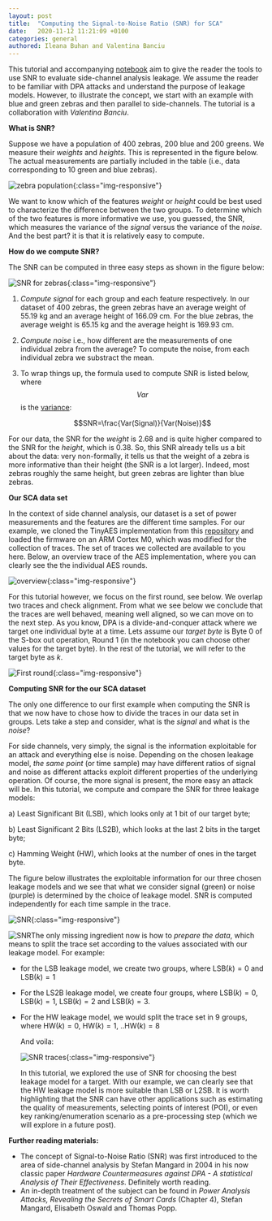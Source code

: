 ```yaml
---
layout: post
title:  "Computing the Signal-to-Noise Ratio (SNR) for SCA"
date:   2020-11-12 11:21:09 +0100
categories: general
authored: Ileana Buhan and Valentina Banciu
---
```




This tutorial and accompanying [notebook](https://github.com/ileanabuhan/LeakageAssessment/blob/main/SNR.ipynb) aim to give the reader the tools to use SNR to evaluate side-channel analysis leakage. We assume the reader to be familiar with DPA attacks and understand the purpose of leakage models. However, to illustrate the concept, we start with an example with blue and green zebras and then parallel to side-channels. The tutorial is a collaboration with *Valentina Banciu*.

**What is SNR?**

Suppose we have a population of 400 zebras, 200 blue and 200 greens. We measure their *weights* and *heights*. This is represented in the figure below. The actual measurements are partially included in the table (i.e., data corresponding to 10 green and blue zebras).

![zebra population]({{site.url}}/assets/img/SNRtuto/zebra_pop.png){:class="img-responsive"}

We want to know which of the features *weight* or *height* could be best used to characterize the difference between the two groups. To determine which of the two features is more informative we use, you guessed, the SNR, which measures the variance of the *signal* versus the variance of the *noise*. And the best part? it is that it is relatively easy to compute.

**How do we compute SNR?**

The SNR can be computed in three easy steps as shown in the figure below:

![SNR for zebras]({{site.url}}/assets/img/SNRtuto/steps_all_corr.png){:class="img-responsive"}

1. *Compute signal* for each group and each feature respectively. In our dataset of 400 zebras, the green zebras have an average weight of 55.19 kg and an average height of 166.09 cm. For the blue zebras, the average weight is 65.15 kg and the average height is 169.93 cm.

2. *Compute noise* i.e., how different are the measurements of one individual zebra from the average? To compute the noise, from each individual zebra we substract the mean.

3. To wrap things up, the formula used to compute SNR is listed below, where $$Var$$ is the [variance](https://en.wikipedia.org/wiki/Variance):

   $$SNR=\frac{Var(Signal)}{Var(Noise)}$$

For our data, the SNR for the *weight* is 2.68 and is quite higher compared to the SNR for the *height*, which is 0.38. So, this SNR already tells us a bit about the data: very non-formally, it tells us that the weight of a zebra is more informative than their height (the SNR is a lot larger). Indeed, most zebras roughly the same height, but green zebras are lighter than blue zebras.

**Our SCA data set**

In the context of side channel analysis, our dataset is a set of power measurements and the features are the different time samples. For our example, we cloned the TinyAES implementation from this [repository](https://github.com/kokke/tiny-AES-c/) and loaded the firmware on an ARM Cortex M0, which was modified for the collection of traces. The set of traces we collected are available to you here. Below, an overview trace of the AES implementation, where you can clearly see the the individual AES rounds.

![overview]({{site.url}}/assets/img/SNRtuto/overview.png){:class="img-responsive"}

For this tutorial however, we focus on the first round, see below. We overlap two traces and check alignment. From what we see below we conclude that the traces are well behaved, meaning well aligned, so we can move on to the next step. As you know, DPA is a divide-and-conquer attack where we target one individual byte at a time. Lets assume our *target byte* is Byte 0 of the S-box out operation, Round 1 (in the notebook you can choose other values for the target byte). In the rest of the tutorial, we will refer to the target byte as $k$.

![First round]({{site.url}}/assets/img/SNRtuto/first_round.png){:class="img-responsive"}

**Computing SNR for the our SCA dataset**

The only one difference to our first example when computing the SNR is that we now have to chose how to divide the traces in our data set in groups. Lets take a step and consider, what is the *signal* and what is the *noise*?

For side channels, very simply, the signal is the information exploitable for an attack and everything else is noise. Depending on the chosen leakage model, *the same point* (or time sample) may have different ratios of signal and noise as different attacks exploit different properties of the underlying operation. Of course, the more signal is present, the more easy an attack will be. In this tutorial, we compute and compare the SNR for three leakage models:

a) Least Significant Bit (LSB), which looks only at 1 bit of our target byte;

b) Least Significant 2 Bits (LS2B), which looks at the last 2 bits in the target byte;

c) Hamming Weight (HW), which looks at the number of ones in the target byte.

The figure below illustrates the exploitable information for our three chosen leakage models and we see that what we consider signal (green) or noise (purple) is determined by the choice of leakage model. SNR is computed independently for each time sample in the trace.

![SNR]({{site.url}}/assets/img/SNRtuto/SNR.png){:class="img-responsive"}

![SNR](/Users/ileana/ib_blog/assets/img/SNRtuto/SNR.png)The only missing ingredient now is how to *prepare the data*, which means to split the trace set according to the values associated with our leakage model. For example:

- for the LSB leakage model, we create two groups, where $\text{LSB}(k)=0$ and  $\text{LSB}(k)=1$

- For the LS2B leakage model,  we create four groups, where $\text{LSB}(k)=0$, $\text{LSB}(k)=1$, $\text{LSB}(k)=2$ and $\text{LSB}(k)=3.$

- For the HW leakage model, we would split the trace set in 9 groups, where $\text{HW}(k)=0$, $\text{HW}(k)=1$, ..$\text{HW}(k)=8$

  And voila:

  ![SNR traces]({{site.url}}/assets/img/SNRtuto/SNR_traces_2.png){:class="img-responsive"}

  In this tutorial, we explored the use of SNR for choosing the best leakage model for a target. With our example, we can clearly see that the HW leakage model is more suitable than LSB or L2SB. It is worth highlighting that the SNR can have other applications such as estimating the quality of measurements, selecting points of interest (POI), or even key ranking/enumeration scenario as a pre-processing step (which we will explore in a future post).

**Further reading materials:**

- The concept of Signal-to-Noise Ratio (SNR) was first introduced to the area of side-channel analysis by Stefan Mangard in 2004 in his now classic paper *Hardware Countermeasures against DPA - A statistical Analysis of Their Effectiveness*. Definitely worth reading. 
- An in-depth treatment of the subject can be found in *Power Analysis Attacks, Revealing the Secrets of Smart Cards* (Chapter 4), Stefan Mangard, Elisabeth Oswald and Thomas Popp. 